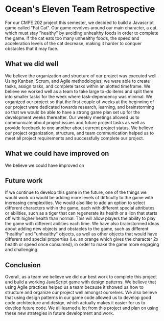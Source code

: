 # **Ocean's Eleven Team Retrospective**
For our CMPE 202 project this semester, we decided to build a Javascript game called "Fat Cat". Our game revolves around our main character, a cat, which must stay "healthy" by avoiding unhealthy foods in order to complete the game. If the cat eats too many unhealthy foods, the speed and acceleration levels of the cat decrease, making it harder to conquer obstacles that it may face.

## What we did well
We believe the organization and structure of our project was executed well. Using Kanban, Scrum, and Agile methodologies, we were able to create tasks, assign tasks, and complete tasks within an alotted timeframe. We believe we worked well as a team to take large to-do items and split them into smaller tasks for the week where task-dependency was minimal. We organized our project so that the first couple of weeks at the beginning of our project were dedicated towards research, learning, and brainstorming so that we would be able to have a strong game plan set up for the development weeks thereafter. Our weekly meetings allowed us to communicate about project issues and future project tasks as well as provide feedback to one another about current project status. We believe our project organization, structure, and team communication helped us to meet all project requirements and successfully complete our project.

## What we could have improved on
We believe we could have improved on 

## Future work
If we continue to develop this game in the future, one of the things we would work on would be adding more levels of difficulty to the game with increasing complexities. We would also like to add an option to select different characters within the game, each with different special attributes or abilities, such as a tiger that can regenerate its health or a lion that starts off with higher health than normal. This will allow players the ability to play the game with different abilities each time. We have also brainstormed ideas about adding new objects and obstacles to the game, such as different "healthy" and "unhealthy" objects, as well as other objects that would have different and special properties (i.e. an orange which gives the character 2x health or speed once consumed), in order to make the game more engaging and challenging.

## Conclusion
Overall, as a team we believe we did our best work to complete this project and build a working JavaScript game with design patterns. We believe that using Agile practices helped us a team because it showed us how to structure and organize our project well amongst ourselves. We also believe that using design patterns in our game code allowed us to develop good code architecture and design, which actually makes it easier for us to develop future code. We all learned a lot from this project and plan on using these new strategies in future development and work.
